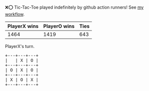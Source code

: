 :x::o: Tic-Tac-Toe played indefinitely by github action runners! See [my workflow](.github/workflows/play.yaml).

|PlayerX wins|PlayerO wins|Ties|
|-|-|-|
|1464|1419|643|

PlayerX's turn.

<pre>
+---+---+---+
|   | X | O |
+---+---+---+
| O | X | O |
+---+---+---+
| X | O | X |
+---+---+---+
</pre>